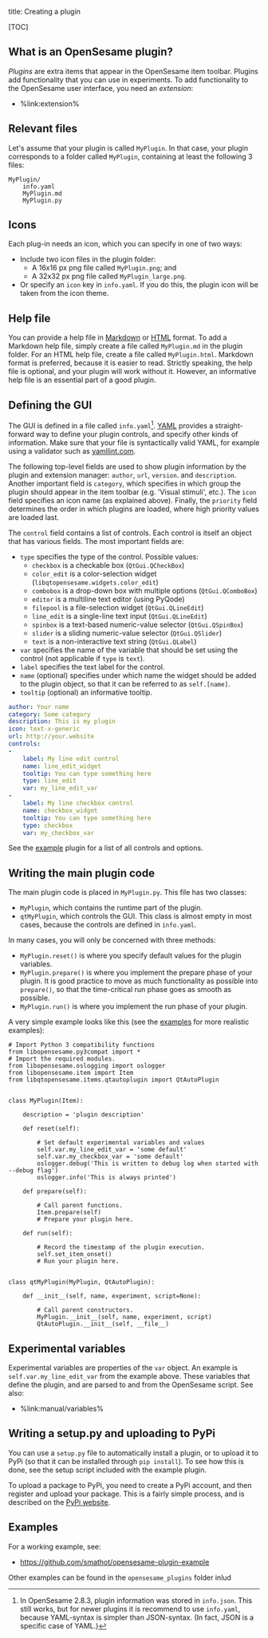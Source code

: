 title: Creating a plugin

[TOC]


## What is an OpenSesame plugin?

*Plugins* are extra items that appear in the OpenSesame item toolbar. Plugins add functionality that you can use in experiments. To add functionality to the OpenSesame user interface, you need an *extension*:

- %link:extension%


## Relevant files

Let's assume that your plugin is called `MyPlugin`. In that case, your plugin corresponds to a folder called `MyPlugin`, containing at least the following 3 files:

```text
MyPlugin/
	info.yaml
	MyPlugin.md
	MyPlugin.py
```


## Icons

Each plug-in needs an icon, which you can specify in one of two ways:

- Include two icon files in the plugin folder:
	- A 16x16 px png file called `MyPlugin.png`; and
	- A 32x32 px png file called `MyPlugin_large.png`.
- Or specify an `icon` key in `info.yaml`. If you do this, the plugin icon will be taken from the icon theme.


## Help file

You can provide a help file in [Markdown] or [HTML] format. To add a Markdown help file, simply create a file called `MyPlugin.md` in the plugin folder. For an HTML help file, create a file called `MyPlugin.html`. Markdown format is preferred, because it is easier to read. Strictly speaking, the help file is optional, and your plugin will work without it. However, an informative help file is an essential part of a good plugin.


## Defining the GUI

The GUI is defined in a file called `info.yaml`[^json]. [YAML] provides a straight-forward way to define your plugin controls, and specify other kinds of information. Make sure that your file is syntactically valid YAML, for example using a validator such as [yamllint.com].

The following top-level fields are used to show plugin information by the plugin and extension manager: `author`, `url`, `version`. and `description`. Another important field is `category`, which specifies in which group the plugin should appear in the item toolbar (e.g. 'Visual stimuli', etc.). The `icon` field specifies an icon name (as explained above). Finally, the `priority` field determines the order in which plugins are loaded, where high priority values are loaded last.

The `control` field contains a list of controls. Each control is itself an object that has various fields. The most important fields are:

- `type` specifies the type of the control. Possible values:
	- `checkbox` is a checkable box (`QtGui.QCheckBox`)
	- `color_edit` is a color-selection widget (`libqtopensesame.widgets.color_edit`)
	- `combobox` is a drop-down box with multiple options (`QtGui.QComboBox`)
	- `editor` is a multiline text editor (using PyQode)
	- `filepool` is a file-selection widget (`QtGui.QLineEdit`)
	- `line_edit` is a single-line text input (`QtGui.QLineEdit`)
	- `spinbox` is a text-based numeric-value selector (`QtGui.QSpinBox`)
	- `slider` is a sliding numeric-value selector (`QtGui.QSlider`)
	- `text` is a non-interactive text string (`QtGui.QLabel`)
- `var` specifies the name of the variable that should be set using the control (not applicable if `type` is `text`).
- `label` specifies the text label for the control.
- `name` (optional) specifies under which name the widget should be added to the plugin object, so that it can be referred to as `self.[name]`.
- `tooltip` (optional) an informative tooltip.

~~~ .yaml
author: Your name
category: Some category
description: This is my plugin
icon: text-x-generic
url: http://your.website
controls:
-
    label: My line edit control
    name: line_edit_widget
    tooltip: You can type something here
    type: line_edit
    var: my_line_edit_var
-
    label: My line checkbox control
    name: checkbox_widget
    tooltip: You can type something here
    type: checkbox
    var: my_checkbox_var
~~~

See the [example](#examples) plugin for a list of all controls and options.

## Writing the main plugin code

The main plugin code is placed in `MyPlugin.py`. This file has two classes:

- `MyPlugin`, which contains the runtime part of the plugin.
- `qtMyPlugin`, which controls the GUI. This class is almost empty in most cases, because the controls are defined in `info.yaml`.

In many cases, you will only be concerned with three methods:

- `MyPlugin.reset()` is where you specify default values for the plugin variables.
- `MyPlugin.prepare()` is where you implement the prepare phase of your plugin. It is good practice to move as much functionality as possible into `prepare()`, so that the time-critical run phase goes as smooth as possible.
- `MyPlugin.run()` is where you implement the run phase of your plugin.

A very simple example looks like this (see the [examples](#examples) for more realistic examples):

~~~ .python
# Import Python 3 compatibility functions
from libopensesame.py3compat import *
# Import the required modules.
from libopensesame.oslogging import oslogger
from libopensesame.item import Item
from libqtopensesame.items.qtautoplugin import QtAutoPlugin  


class MyPlugin(Item):

	description = 'plugin description'

	def reset(self):

		# Set default experimental variables and values
		self.var.my_line_edit_var = 'some default'
		self.var.my_checkbox_var = 'some default'
		oslogger.debug('This is written to debug log when started with --debug flag')
		oslogger.info('This is always printed')

	def prepare(self):

		# Call parent functions.
		Item.prepare(self)
		# Prepare your plugin here.

	def run(self):

		# Record the timestamp of the plugin execution.
		self.set_item_onset()
		# Run your plugin here.


class qtMyPlugin(MyPlugin, QtAutoPlugin):

	def __init__(self, name, experiment, script=None):

		# Call parent constructors.
		MyPlugin.__init__(self, name, experiment, script)
		QtAutoPlugin.__init__(self, __file__)
~~~


## Experimental variables

Experimental variables are properties of the `var` object. An example is `self.var.my_line_edit_var` from the example above. These variables that define the plugin, and are parsed to and from the OpenSesame script. See also:

- %link:manual/variables%


## Writing a setup.py and uploading to PyPi

You can use a `setup.py` file to automatically install a plugin, or to upload it to PyPi (so that it can be installed through `pip install`). To see how this is done, see the setup script included with the example plugin.

To upload a package to PyPi, you need to create a PyPi account, and then register and upload your package. This is a fairly simple process, and is described on the [PyPi website](https://pypi.python.org/pypi).


## Examples

For a working example, see:

- <https://github.com/smathot/opensesame-plugin-example>

Other examples can be found in the `opensesame_plugins` folder inlud

[^json]: In OpenSesame 2.8.3, plugin information was stored in `info.json`. This still works, but for newer plugins it is recommend to use `info.yaml`, because YAML-syntax is simpler than JSON-syntax. (In fact, JSON is a specific case of YAML.)

[html]: http://en.wikipedia.org/wiki/HTML#Markup
[yaml]: http://en.wikipedia.org/wiki/YAML
[yamllint.com]: http://yamllint.com/
[markdown]: http://daringfireball.net/projects/markdown/syntax

